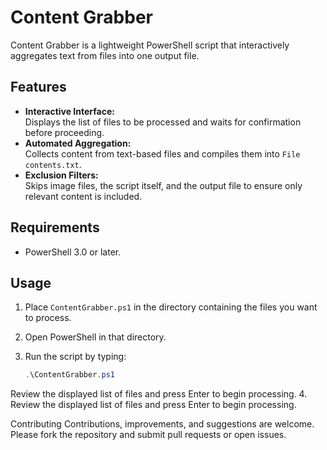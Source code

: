 # Content Grabber

Content Grabber is a lightweight PowerShell script that interactively aggregates text from files into one output file.

## Features

- **Interactive Interface:**  
  Displays the list of files to be processed and waits for confirmation before proceeding.  
- **Automated Aggregation:**  
  Collects content from text-based files and compiles them into `File contents.txt`.  
- **Exclusion Filters:**  
  Skips image files, the script itself, and the output file to ensure only relevant content is included.  

## Requirements

- PowerShell 3.0 or later.  

## Usage

1. Place `ContentGrabber.ps1` in the directory containing the files you want to process.  
2. Open PowerShell in that directory.  
3. Run the script by typing:  

   ```powershell
   .\ContentGrabber.ps1
Review the displayed list of files and press Enter to begin processing.
4. Review the displayed list of files and press Enter to begin processing.

Contributing
Contributions, improvements, and suggestions are welcome. Please fork the repository and submit pull requests or open issues.
